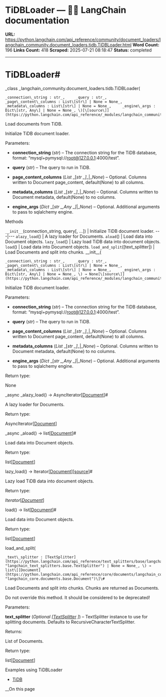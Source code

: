 # TiDBLoader — 🦜🔗 LangChain  documentation

**URL:** https://python.langchain.com/api_reference/community/document_loaders/langchain_community.document_loaders.tidb.TiDBLoader.html
**Word Count:** 196
**Links Count:** 418
**Scraped:** 2025-07-21 08:18:47
**Status:** completed

---

# TiDBLoader\#

_class _langchain\_community.document\_loaders.tidb.TiDBLoader\(

    _connection\_string : str_,     _query : str_,     _page\_content\_columns : List\[str\] | None = None_,     _metadata\_columns : List\[str\] | None = None_,     _engine\_args : Dict\[str, Any\] | None = None_, \)[\[source\]](https://python.langchain.com/api_reference/_modules/langchain_community/document_loaders/tidb.html#TiDBLoader)\#     

Load documents from TiDB.

Initialize TiDB document loader.

Parameters:     

  * **connection\_string** \(_str_\) – The connection string for the TiDB database, format: “mysql+pymysql://root@127.0.0.1:4000/test”.

  * **query** \(_str_\) – The query to run in TiDB.

  * **page\_content\_columns** \(_List_ _\[__str_ _\]__|__None_\) – Optional. Columns written to Document page\_content, default\(None\) to all columns.

  * **metadata\_columns** \(_List_ _\[__str_ _\]__|__None_\) – Optional. Columns written to Document metadata, default\(None\) to no columns.

  * **engine\_args** \(_Dict_ _\[__str_ _,__Any_ _\]__|__None_\) – Optional. Additional arguments to pass to sqlalchemy engine.

Methods

`__init__`\(connection\_string, query\[, ...\]\) | Initialize TiDB document loader.   ---|---   `alazy_load`\(\) | A lazy loader for Documents.   `aload`\(\) | Load data into Document objects.   `lazy_load`\(\) | Lazy load TiDB data into document objects.   `load`\(\) | Load data into Document objects.   `load_and_split`\(\[text\_splitter\]\) | Load Documents and split into chunks.      \_\_init\_\_\(

    _connection\_string : str_,     _query : str_,     _page\_content\_columns : List\[str\] | None = None_,     _metadata\_columns : List\[str\] | None = None_,     _engine\_args : Dict\[str, Any\] | None = None_, \) → None[\[source\]](https://python.langchain.com/api_reference/_modules/langchain_community/document_loaders/tidb.html#TiDBLoader.__init__)\#     

Initialize TiDB document loader.

Parameters:     

  * **connection\_string** \(_str_\) – The connection string for the TiDB database, format: “mysql+pymysql://root@127.0.0.1:4000/test”.

  * **query** \(_str_\) – The query to run in TiDB.

  * **page\_content\_columns** \(_List_ _\[__str_ _\]__|__None_\) – Optional. Columns written to Document page\_content, default\(None\) to all columns.

  * **metadata\_columns** \(_List_ _\[__str_ _\]__|__None_\) – Optional. Columns written to Document metadata, default\(None\) to no columns.

  * **engine\_args** \(_Dict_ _\[__str_ _,__Any_ _\]__|__None_\) – Optional. Additional arguments to pass to sqlalchemy engine.

Return type:     

None

_async _alazy\_load\(\) → AsyncIterator\[[Document](https://python.langchain.com/api_reference/core/documents/langchain_core.documents.base.Document.html#langchain_core.documents.base.Document "langchain_core.documents.base.Document")\]\#     

A lazy loader for Documents.

Return type:     

AsyncIterator\[[Document](https://python.langchain.com/api_reference/core/documents/langchain_core.documents.base.Document.html#langchain_core.documents.base.Document "langchain_core.documents.base.Document")\]

_async _aload\(\) → list\[[Document](https://python.langchain.com/api_reference/core/documents/langchain_core.documents.base.Document.html#langchain_core.documents.base.Document "langchain_core.documents.base.Document")\]\#     

Load data into Document objects.

Return type:     

list\[[Document](https://python.langchain.com/api_reference/core/documents/langchain_core.documents.base.Document.html#langchain_core.documents.base.Document "langchain_core.documents.base.Document")\]

lazy\_load\(\) → Iterator\[[Document](https://python.langchain.com/api_reference/core/documents/langchain_core.documents.base.Document.html#langchain_core.documents.base.Document "langchain_core.documents.base.Document")\][\[source\]](https://python.langchain.com/api_reference/_modules/langchain_community/document_loaders/tidb.html#TiDBLoader.lazy_load)\#     

Lazy load TiDB data into document objects.

Return type:     

_Iterator_\[[_Document_](https://python.langchain.com/api_reference/core/documents/langchain_core.documents.base.Document.html#langchain_core.documents.base.Document "langchain_core.documents.base.Document")\]

load\(\) → list\[[Document](https://python.langchain.com/api_reference/core/documents/langchain_core.documents.base.Document.html#langchain_core.documents.base.Document "langchain_core.documents.base.Document")\]\#     

Load data into Document objects.

Return type:     

list\[[Document](https://python.langchain.com/api_reference/core/documents/langchain_core.documents.base.Document.html#langchain_core.documents.base.Document "langchain_core.documents.base.Document")\]

load\_and\_split\(

    _text\_splitter : [TextSplitter](https://python.langchain.com/api_reference/text_splitters/base/langchain_text_splitters.base.TextSplitter.html#langchain_text_splitters.base.TextSplitter "langchain_text_splitters.base.TextSplitter") | None = None_, \) → list\[[Document](https://python.langchain.com/api_reference/core/documents/langchain_core.documents.base.Document.html#langchain_core.documents.base.Document "langchain_core.documents.base.Document")\]\#     

Load Documents and split into chunks. Chunks are returned as Documents.

Do not override this method. It should be considered to be deprecated\!

Parameters:     

**text\_splitter** \(_Optional_ _\[_[_TextSplitter_](https://python.langchain.com/api_reference/text_splitters/base/langchain_text_splitters.base.TextSplitter.html#langchain_text_splitters.base.TextSplitter "langchain_text_splitters.base.TextSplitter") _\]_\) – TextSplitter instance to use for splitting documents. Defaults to RecursiveCharacterTextSplitter.

Returns:     

List of Documents.

Return type:     

list\[[Document](https://python.langchain.com/api_reference/core/documents/langchain_core.documents.base.Document.html#langchain_core.documents.base.Document "langchain_core.documents.base.Document")\]

Examples using TiDBLoader

  * [TiDB](https://python.langchain.com/docs/integrations/document_loaders/tidb/)

__On this page